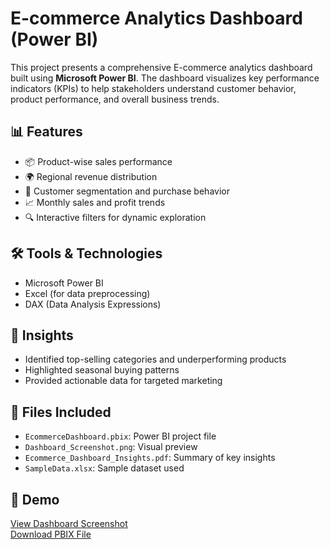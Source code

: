 # E-commerce Analytics Dashboard (Power BI)

This project presents a comprehensive E-commerce analytics dashboard built using **Microsoft Power BI**. The dashboard visualizes key performance indicators (KPIs) to help stakeholders understand customer behavior, product performance, and overall business trends.

## 📊 Features

- 📦 Product-wise sales performance
- 🌍 Regional revenue distribution
- 👥 Customer segmentation and purchase behavior
- 📈 Monthly sales and profit trends
- 🔍 Interactive filters for dynamic exploration

## 🛠 Tools & Technologies

- Microsoft Power BI
- Excel (for data preprocessing)
- DAX (Data Analysis Expressions)

## 📝 Insights

- Identified top-selling categories and underperforming products
- Highlighted seasonal buying patterns
- Provided actionable data for targeted marketing

## 📂 Files Included

- `EcommerceDashboard.pbix`: Power BI project file
- `Dashboard_Screenshot.png`: Visual preview
- `Ecommerce_Dashboard_Insights.pdf`: Summary of key insights
- `SampleData.xlsx`: Sample dataset used

## 🔗 Demo

[View Dashboard Screenshot](link-to-image-if-hosted)  
[Download PBIX File](link-to-pbix-on-GitHub)  

